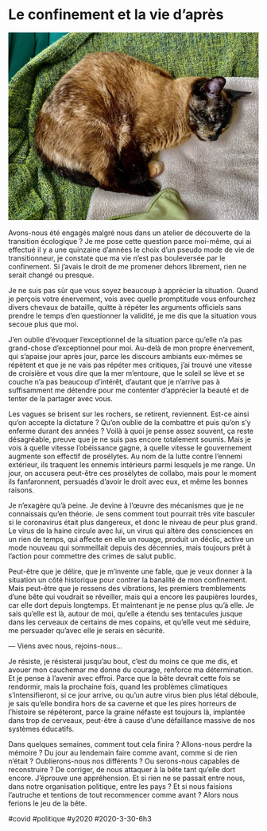 # Le confinement et la vie d’après

![La bête dort](_i/IMG_9984.webp)

Avons-nous été engagés malgré nous dans un atelier de découverte de la transition écologique ? Je me pose cette question parce moi-même, qui ai effectué il y a une quinzaine d’années le choix d’un pseudo mode de vie de transitionneur, je constate que ma vie n’est pas bouleversée par le confinement. Si j’avais le droit de me promener dehors librement, rien ne serait changé ou presque.

Je ne suis pas sûr que vous soyez beaucoup à apprécier la situation. Quand je perçois votre énervement, vois avec quelle promptitude vous enfourchez divers chevaux de bataille, quitte à répéter les arguments officiels sans prendre le temps d’en questionner la validité, je me dis que la situation vous secoue plus que moi.

J’en oublie d’évoquer l’exceptionnel de la situation parce qu’elle n’a pas grand-chose d’exceptionnel pour moi. Au-delà de mon propre énervement, qui s’apaise jour après jour, parce les discours ambiants eux-mêmes se répètent et que je ne vais pas répéter mes critiques, j’ai trouvé une vitesse de croisière et vous dire que la mer m’entoure, que le soleil se lève et se couche n’a pas beaucoup d’intérêt, d’autant que je n’arrive pas à suffisamment me détendre pour me contenter d’apprécier la beauté et de tenter de la partager avec vous.

Les vagues se brisent sur les rochers, se retirent, reviennent. Est-ce ainsi qu’on accepte la dictature ? Qu’on oublie de la combattre et puis qu’on s’y enferme durant des années ? Voilà à quoi je pense assez souvent, ça reste désagréable, preuve que je ne suis pas encore totalement soumis. Mais je vois à quelle vitesse l’obéissance gagne, à quelle vitesse le gouvernement augmente son effectif de prosélytes. Au nom de la lutte contre l’ennemi extérieur, ils traquent les ennemis intérieurs parmi lesquels je me range. Un jour, on accusera peut-être ces prosélytes de collabo, mais pour le moment ils fanfaronnent, persuadés d’avoir le droit avec eux, et même les bonnes raisons.

Je n’exagère qu’à peine. Je devine à l’œuvre des mécanismes que je ne connaissais qu’en théorie. Je sens comment tout pourrait très vite basculer si le coronavirus était plus dangereux, et donc le niveau de peur plus grand. Le virus de la haine circule avec lui, un virus qui altère des consciences en un rien de temps, qui affecte en elle un rouage, produit un déclic, active un mode nouveau qui sommeillait depuis des décennies, mais toujours prêt à l’action pour commettre des crimes de salut public.

Peut-être que je délire, que je m’invente une fable, que je veux donner à la situation un côté historique pour contrer la banalité de mon confinement. Mais peut-être que je ressens des vibrations, les premiers tremblements d’une bête qui voudrait se réveiller, mais qui a encore les paupières lourdes, car elle dort depuis longtemps. Et maintenant je ne pense plus qu’à elle. Je sais qu’elle est là, autour de moi, qu’elle a étendu ses tentacules jusque dans les cerveaux de certains de mes copains, et qu’elle veut me séduire, me persuader qu’avec elle je serais en sécurité.

— Viens avec nous, rejoins-nous…

Je résiste, je résisterai jusqu’au bout, c’est du moins ce que me dis, et avouer mon cauchemar me donne du courage, renforce ma détermination. Et je pense à l’avenir avec effroi. Parce que la bête devrait cette fois se rendormir, mais la prochaine fois, quand les problèmes climatiques s’intensifieront, si ce jour arrive, ou qu’un autre virus bien plus létal déboule, je sais qu’elle bondira hors de sa caverne et que les pires horreurs de l’histoire se répéteront, parce la graine néfaste est toujours là, implantée dans trop de cerveaux, peut-être à cause d’une défaillance massive de nos systèmes éducatifs.

Dans quelques semaines, comment tout cela finira ? Allons-nous perdre la mémoire ? Du jour au lendemain faire comme avant, comme si de rien n’était ? Oublierons-nous nos différents ? Ou serons-nous capables de reconstruire ? De corriger, de nous attaquer à la bête tant qu’elle dort encore. J’éprouve une appréhension. Et si rien ne se passait entre nous, dans notre organisation politique, entre les pays ? Et si nous faisions l’autruche et tentions de tout recommencer comme avant ? Alors nous ferions le jeu de la bête.

#covid #politique #y2020 #2020-3-30-6h3
